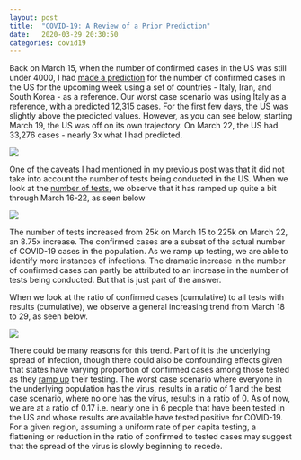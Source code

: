 ```yaml
---
layout: post
title:  "COVID-19: A Review of a Prior Prediction"
date:   2020-03-29 20:30:50 
categories: covid19
---
```


Back on March 15, when the number of confirmed cases in the US was still under 4000, I had [made a prediction][pred-prev] for the number of confirmed cases in the US for the upcoming week using a set of countries - Italy, Iran, and South Korea - as a reference. Our worst case scenario was using Italy as a reference, with a predicted 12,315 cases. For the first few days, the US was slightly above the predicted values. However, as you can see below, starting March 19, the US was off on its own trajectory. On March 22, the US had 33,276 cases - nearly 3x what I had predicted. 

<img src="{{site.baseurl}}/assets/images/us_prediction_march16_22_update.png">

One of the caveats I had mentioned in my previous post was that it did not take into account the number of tests being conducted in the US. When we look at the [number of tests][test-data], we observe that it has ramped up quite a bit through March 16-22, as seen below

<img src="{{site.baseurl}}/assets/images/us_test_cases_march16_22.png">

The number of tests increased from 25k on March 15 to 225k on March 22, an 8.75x increase. The confirmed cases are a subset of the actual number of COVID-19 cases in the population. As we ramp up testing, we are able to identify more instances of infections. The dramatic increase in the number of confirmed cases can partly be attributed to an increase in the number of tests being conducted. But that is just part of the answer. 

When we look at the ratio of confirmed cases (cumulative) to all tests with results (cumulative), we observe a general increasing trend from March 18 to 29, as seen below. 

<img src="{{site.baseurl}}/assets/images/us_test_positive_ratio_mar_4_29.png">

There could be many reasons for this trend. Part of it is the underlying spread of infection, though there could also be confounding effects given that states have varying proportion of confirmed cases among those tested as they [ramp up][state-testing] their testing. The worst case scenario where everyone in the underlying population has the virus, results in a ratio of 1 and the best case scenario, where no one has the virus, results in a ratio of 0. As of now, we are at a ratio of 0.17 i.e. nearly one in 6 people that have been tested in the US and whose results are available have tested positive for COVID-19. For a given region, assuming a uniform rate of per capita testing, a flattening or reduction in the ratio of confirmed to tested cases may suggest that the spread of the virus is slowly beginning to recede. 


[pred-prev]: https://niranjansh.github.io/covid19/2020/03/16/covid19-analysis1.html
[test-data]: https://covidtracking.com/us-daily/
[state-testing]: https://www.politico.com/interactives/2020/coronavirus-testing-by-state-chart-of-new-cases/

